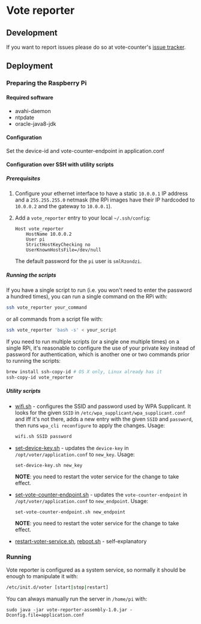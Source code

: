 Vote reporter
=============

## Development
If you want to report issues please do so at vote-counter's [issue tracker](https://github.com/softwaremill/vote-counter/issues).

## Deployment

### Preparing the Raspberry Pi

#### Required software
- avahi-daemon
- ntpdate
- oracle-java8-jdk

#### Configuration
Set the device-id and vote-counter-endpoint in application.conf

#### Configuration over SSH with utility scripts

##### Prerequisites
1. Configure your ethernet interface to have a static `10.0.0.1` IP address and a `255.255.255.0` netmask (the RPi images have their IP hardcoded to  `10.0.0.2` and the gateway to `10.0.0.1`).

2. Add a `vote_reporter` entry to your local `~/.ssh/config`:
	```
	Host vote_reporter
		HostName 10.0.0.2
		User pi
		StrictHostKeyChecking no
		UserKnownHostsFile=/dev/null
	```

	The default password for the `pi` user is `smlRzondzi`.

##### Running the scripts

If you have a single script to run (i.e. you won't need to enter the password a hundred times), you can run a single command on the RPi with:
```bash
ssh vote_reporter your_command
```

or all commands from a script file with:

```bash
ssh vote_reporter 'bash -s' < your_script
```

If you need to run multiple scripts (or a single one multiple times) on a single RPi, it's reasonable to configure the use of your private key instead of password for authentication, which is another one or two commands prior to running the scripts:

```bash
brew install ssh-copy-id # OS X only, Linux already has it
ssh-copy-id vote_reporter

```

##### Utility scripts

- [wifi.sh](scripts/wifi.sh) - configures the SSID and password used by WPA Supplicant. It looks for the given `SSID` in `/etc/wpa_supplicant/wpa_supplicant.conf` and iff it's not there, adds a new entry with the given `SSID` and `password`, then runs `wpa_cli reconfigure` to apply the changes. Usage:

	```bash
	wifi.sh SSID password
	```

- [set-device-key.sh](scripts/set-device-key.sh) - updates the `device-key` in `/opt/voter/application.conf` to `new_key`. Usage:

	```
	set-device-key.sh new_key
	```

	**NOTE**: you need to restart the voter service for the change to take effect.

- [set-vote-counter-endpoint.sh](scripts/set-vote-counter-endpoint.sh) - updates the `vote-counter-endpoint` in `/opt/voter/application.conf` to `new_endpoint`. Usage:

	```
	set-vote-counter-endpoint.sh new_endpoint
	```

	**NOTE**: you need to restart the voter service for the change to take effect.

- [restart-voter-service.sh](scripts/restart-voter-service.sh), [reboot.sh](scripts/reboot.sh) - self-explanatory


### Running
Vote reporter is configured as a system service, so normally it should be enough to manipulate it with:
```bash
/etc/init.d/voter [start|stop|restart]
```

You can always manually run the server in `/home/pi` with:

```
sudo java -jar vote-reporter-assembly-1.0.jar -Dconfig.file=application.conf
```
